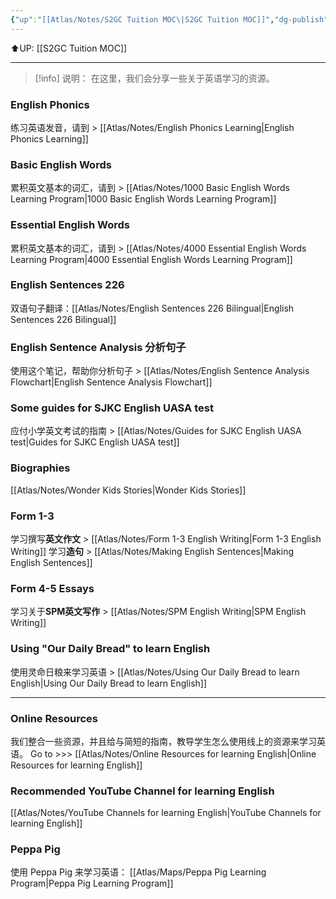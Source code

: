 ```yaml
---
{"up":"[[Atlas/Notes/S2GC Tuition MOC\|S2GC Tuition MOC]]","dg-publish":true,"permalink":"/atlas/maps/english-tuition/","dgPassFrontmatter":true}
---
```


⬆️UP: [[S2GC Tuition MOC]]

---
> [!info] 说明：
在这里，我们会分享一些关于英语学习的资源。

### English Phonics
练习英语发音，请到 > [[Atlas/Notes/English Phonics Learning\|English Phonics Learning]]

### Basic English Words
累积英文基本的词汇，请到 > [[Atlas/Notes/1000 Basic English Words Learning Program\|1000 Basic English Words Learning Program]]
### Essential English Words
累积英文基本的词汇，请到 > [[Atlas/Notes/4000 Essential English Words Learning Program\|4000 Essential English Words Learning Program]]

### English Sentences 226
双语句子翻译：[[Atlas/Notes/English Sentences 226 Bilingual\|English Sentences 226 Bilingual]]

### English Sentence Analysis 分析句子
使用这个笔记，帮助你分析句子 > [[Atlas/Notes/English Sentence Analysis Flowchart\|English Sentence Analysis Flowchart]]
### Some guides for SJKC English UASA test
应付小学英文考试的指南 > [[Atlas/Notes/Guides for SJKC English UASA test\|Guides for SJKC English UASA test]]

### Biographies
[[Atlas/Notes/Wonder Kids Stories\|Wonder Kids Stories]]
### Form 1-3
学习撰写**英文作文** > [[Atlas/Notes/Form 1-3 English Writing\|Form 1-3 English Writing]]
学习**造句** > [[Atlas/Notes/Making English Sentences\|Making English Sentences]]

### Form 4-5 Essays
学习关于**SPM英文写作** > [[Atlas/Notes/SPM English Writing\|SPM English Writing]]

### Using "Our Daily Bread" to learn English
使用灵命日粮来学习英语 > [[Atlas/Notes/Using Our Daily Bread to learn English\|Using Our Daily Bread to learn English]]

---
### Online Resources
我们整合一些资源，并且给与简短的指南，教导学生怎么使用线上的资源来学习英语。
Go to >>> [[Atlas/Notes/Online Resources for learning English\|Online Resources for learning English]]
### Recommended YouTube Channel for learning English
[[Atlas/Notes/YouTube Channels for learning English\|YouTube Channels for learning English]]

### Peppa Pig
使用 Peppa Pig 来学习英语： [[Atlas/Maps/Peppa Pig Learning Program\|Peppa Pig Learning Program]]